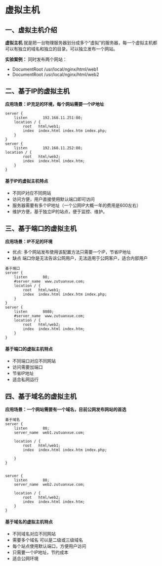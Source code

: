 # 虚拟主机

## 一、虚拟主机介绍

**虚拟主机** 就是把一台物理服务器划分成多个“虚拟”的服务器，每一个虚拟主机都可以有独立的域名和独立的目录，可以独立发布一个网站。

**实验案例：** 同时发布两个网站：

- DocumentRoot /usr/local/nginx/html/web1
- DocumentRoot /usr/local/nginx/html/web2

## 二、基于IP的虚拟主机

**应用场景：IP充足的环境，每个网站需要一个IP地址**

```
server {
    listen       192.168.11.251:80;
    location / {
        root   html/web1;
        index  index.html index.htm index.php;
    }
}
server {
    listen       192.168.11.252:80;
location / {
        root   html/web2;
        index  index.html index.htm;
    }
}
```

#### 基于IP的虚拟主机特点

- 不同IP对应不同网站
- 访问方便，用户直接使用默认端口即可访问
- 服务器需要有多个IP地址（一个公网IP大概一年的费用是600左右）
- 维护方便，基于独立IP的站点，便于监控、维护。

## 三、基于端口的虚拟主机

**应用场景：IP不足的环境**

- 优点: 多个网站发布使用该配置方法只需要一个IP，节省IP地址
- 缺点 端口你是无法告诉公网用户，无法适用于公网客户，适合内部用户

```
基于端口
server {
    listen       80;
    #server_name  www.zutuanxue.com;
    location / {
        root   html/web1;
        index  index.html index.htm index.php;
    }
}
server {
    listen       8080;
    #server_name  www.zutuanxue.com;
    location / {
        root   html/web2;
        index  index.html index.htm;
    }
}
```

#### 基于端口的虚拟主机特点

- 不同端口对应不同网站
- 访问需要加端口
- 节省IP地址
- 适合私网运行

## 四、基于域名的虚拟主机

**应用场景：一个网站需要有一个域名，目前公网发布网站的首选**

```
基于域名
server {
    listen       80;
    server_name  web1.zutuanxue.com;

    location / {
        root   html/web1;
        index  index.html index.htm index.php;

    }
}


server {
    listen       80;
    server_name  web2.zutuanxue.com;

    location / {
        root   html/web2;
        index  index.html index.htm;
    }
}
```

#### 基于域名的虚拟主机特点

- 不同域名对应不同网站
- 需要多个域名 可以是二级或三级域名
- 每个站点使用默认端口，方便用户访问
- 只需要一个IP地址，节约成本
- 适合公网环境
